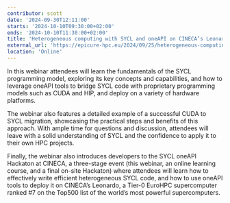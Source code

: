 ```yaml
---
contributor: scott
date: '2024-09-30T12:11:00'
starts: '2024-10-10T09:30:00+02:00'
ends: '2024-10-10T11:30:00+02:00'
title: 'Heterogeneous computing with SYCL and oneAPI on CINECA’s Leonardo'
external_url: 'https://epicure-hpc.eu/2024/09/25/heterogeneous-computing-with-sycl-and-oneapi-on-cinecas-leonardo/'
location: 'Online'
---
```


In this webinar attendees will learn the fundamentals of the SYCL programming model, exploring its key concepts and
capabilities, and how to leverage oneAPI tools to bridge SYCL code with proprietary programming models such as CUDA and
HIP, and deploy on a variety of hardware platforms.

The webinar also features a detailed example of a successful CUDA to SYCL migration, showcasing the practical steps and
benefits of this approach. With ample time for questions and discussion, attendees will leave with a solid understanding
of SYCL and the confidence to apply it to their own HPC projects.

Finally, the webinar also introduces developers to the SYCL oneAPI Hackaton at CINECA, a three-stage event (this
webinar, an online learning course, and a final on-site Hackaton) where attendees will learn how to effectively write
efficient heterogeneous SYCL code, and how to use oneAPI tools to deploy it on CINECA’s Leonardo, a Tier-0 EuroHPC
supercomputer ranked #7 on the Top500 list of the world’s most powerful supercomputers.
